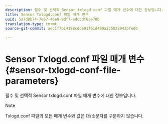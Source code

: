 ```yaml
---
description: 필수 및 선택적 Sensor txlogd.conf 파일 매개 변수에 대한 정보입니다.
title: Sensor Txlogd.conf 파일 매개 변수
uuid: 5a7d8b74-7e67-46e8-9df7-edccdf6ae70b
translation-type: tm+mt
source-git-commit: aec1f7b14198cdde91f61d490a235022943bfedb

---
```



# Sensor Txlogd.conf 파일 매개 변수{#sensor-txlogd-conf-file-parameters}

필수 및 선택적 Sensor txlogd.conf 파일 매개 변수에 대한 정보입니다.

>[!NOTE]
>
>Txlogd.conf 파일의 모든 매개 변수와 값은 대/소문자를 구분하지 않습니다.

